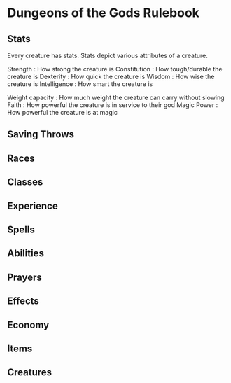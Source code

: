 # Dungeons of the Gods Rulebook

## Stats

Every creature has stats. Stats depict various attributes of a creature.

Strength : How strong the creature is
Constitution : How tough/durable the creature is
Dexterity : How quick the creature is
Wisdom : How wise the creature is
Intelligence : How smart the creature is

Weight capacity : How much weight the creature can carry without slowing
Faith : How powerful the creature is in service to their god
Magic Power : How powerful the creature is at magic

## Saving Throws

## Races

## Classes

## Experience

## Spells

## Abilities

## Prayers

## Effects

## Economy

## Items

## Creatures
